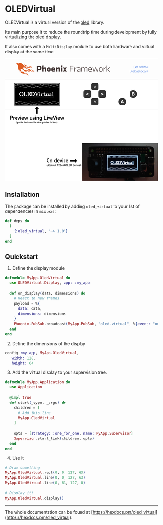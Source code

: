 # OLEDVirtual

OLEDVirtual is a virtual version of the [oled](https://github.com/pappersverk/oled) library.

Its main purpose it to reduce the roundtrip time during development 
by fully virtualizing the oled display.

It also comes with a `MultiDisplay` module to use both hardware and virtual display at the same time.

![Demo: Showing the virtual LiveView powered version on the web interface and the real screen on the device](guides/images/demo.png)

## Installation

The package can be installed
by adding `oled_virtual` to your list of dependencies in `mix.exs`:

```elixir
def deps do
  [
    {:oled_virtual, "~> 1.0"}
  ]
end
```

## Quickstart

1. Define the display module

```elixir
defmodule MyApp.OledVirtual do
  use OLEDVirtual.Display, app: :my_app

  def on_display(data, dimensions) do
    # React to new frames
    payload = %{
      data: data,
      dimensions: dimensions
    }
    Phoenix.PubSub.broadcast(MyApp.PubSub, "oled-virtual", %{event: "on_display", payload: payload})
  end
end
```

2. Define the dimensions of the display

```elixir
config :my_app, MyApp.OledVirtual,
   width: 128,
   height: 64
```

3. Add the virtual display to your supervision tree.

```elixir
defmodule MyApp.Application do
  use Application

  @impl true
  def start(_type, _args) do
    children = [
      # Add this line
      MyApp.OledVirtual
    ]

    opts = [strategy: :one_for_one, name: MyApp.Supervisor]
    Supervisor.start_link(children, opts)
  end
end
```

4. Use it

```elixir
# Draw something
MyApp.OledVirtual.rect(0, 0, 127, 63)
MyApp.OledVirtual.line(0, 0, 127, 63)
MyApp.OledVirtual.line(0, 63, 127, 0)

# Display it!
MyApp.OledVirtual.display()
```

---

The whole documentation can be found at [https://hexdocs.pm/oled_virtual](https://hexdocs.pm/oled_virtual).

